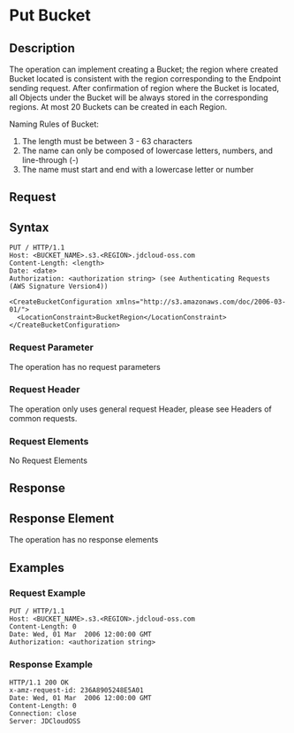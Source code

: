 # Put Bucket

## Description
The operation can implement creating a Bucket; the region where created Bucket located is consistent with the region corresponding to the Endpoint sending request. After confirmation of region where the Bucket is located, all Objects under the Bucket will be always stored in the corresponding regions. At most 20 Buckets can be created in each Region.

Naming Rules of Bucket:<br>
1. The length must be between 3 - 63 characters<br>
2. The name can only be composed of lowercase letters, numbers, and line-through (-)<br>
3. The name must start and end with a lowercase letter or number<br>

## Request

## Syntax
```HTTP
PUT / HTTP/1.1
Host: <BUCKET_NAME>.s3.<REGION>.jdcloud-oss.com
Content-Length: <length>
Date: <date>
Authorization: <authorization string> (see Authenticating Requests (AWS Signature Version4))

<CreateBucketConfiguration xmlns="http://s3.amazonaws.com/doc/2006-03-01/"> 
  <LocationConstraint>BucketRegion</LocationConstraint> 
</CreateBucketConfiguration>
```
### Request Parameter
The operation has no request parameters

### Request Header
The operation only uses general request Header, please see Headers of common requests.

### Request Elements
No Request Elements

## Response

## Response Element
The operation has no response elements

## Examples

### Request Example
```HTTP
PUT / HTTP/1.1
Host: <BUCKET_NAME>.s3.<REGION>.jdcloud-oss.com
Content-Length: 0
Date: Wed, 01 Mar  2006 12:00:00 GMT
Authorization: <authorization string>
```
### Response Example
```HTTP
HTTP/1.1 200 OK
x-amz-request-id: 236A8905248E5A01
Date: Wed, 01 Mar  2006 12:00:00 GMT
Content-Length: 0
Connection: close
Server: JDCloudOSS
```
